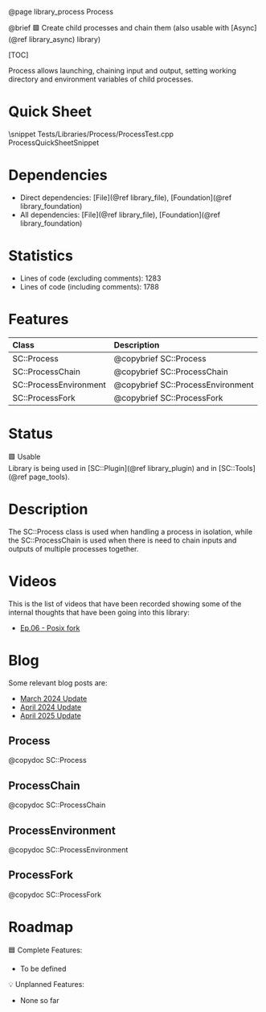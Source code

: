@page library_process Process

@brief 🟩 Create child processes and chain them (also usable with [Async](@ref library_async) library)

[TOC]

Process allows launching, chaining input and output, setting working directory and environment variables of child processes.

# Quick Sheet

\snippet Tests/Libraries/Process/ProcessTest.cpp ProcessQuickSheetSnippet

# Dependencies
- Direct dependencies: [File](@ref library_file), [Foundation](@ref library_foundation)
- All dependencies: [File](@ref library_file), [Foundation](@ref library_foundation)

# Statistics
- Lines of code (excluding comments): 1283
- Lines of code (including comments): 1788

# Features
| Class                     | Description
|:--------------------------|:----------------------------------|
| SC::Process               | @copybrief SC::Process            |
| SC::ProcessChain          | @copybrief SC::ProcessChain       |
| SC::ProcessEnvironment    | @copybrief SC::ProcessEnvironment |
| SC::ProcessFork           | @copybrief SC::ProcessFork        |

# Status
🟩 Usable  
Library is being used in [SC::Plugin](@ref library_plugin) and in [SC::Tools](@ref page_tools).

# Description

The SC::Process class is used when handling a process in isolation, while the SC::ProcessChain is used when there is need to chain inputs and outputs of multiple processes together.

# Videos

This is the list of videos that have been recorded showing some of the internal thoughts that have been going into this library:

- [Ep.06 - Posix fork](https://www.youtube.com/watch?v=-OiVELMxL6Q)

# Blog

Some relevant blog posts are:

- [March 2024 Update](https://pagghiu.github.io/site/blog/2024-03-27-SaneCppLibrariesUpdate.html)
- [April 2024 Update](https://pagghiu.github.io/site/blog/2024-04-27-SaneCppLibrariesUpdate.html)
- [April 2025 Update](https://pagghiu.github.io/site/blog/2025-04-30-SaneCppLibrariesUpdate.html)

## Process
@copydoc SC::Process

## ProcessChain
@copydoc SC::ProcessChain

## ProcessEnvironment
@copydoc SC::ProcessEnvironment

## ProcessFork
@copydoc SC::ProcessFork

# Roadmap

🟦 Complete Features:
- To be defined

💡 Unplanned Features:
- None so far
